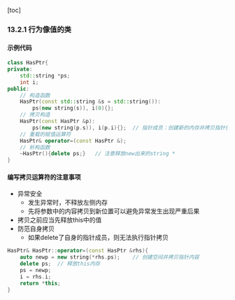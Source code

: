[toc]

### 13.2.1 行为像值的类

#### 示例代码

```C++
class HasPtr{
private:
    std::string *ps;
    int i;
public:
    // 构造函数
    HasPtr(const std::string &s = std::string()):
    	ps(new string(s)), i(0){};	
    // 拷贝构造
    HasPtr(const HasPtr &p):
    	ps(new string(p.s)), i(p.i){};	// 指针成员：创建新的内存并拷贝指针位置的内容	// 值成员：拷贝
    // 重载的赋值运算符
    HasPtr& operator=(const HasPtr &);
    // 析构函数
    ~HasPtr(){delete ps;}	// 注意释放new出来的string *
}
```

#### 编写拷贝运算符的注意事项

* 异常安全
  * 发生异常时，不释放左侧内存
  * 先将参数中的内容拷贝到新位置可以避免异常发生出现严重后果
* 拷贝之前应当先释放this中的值
* 防范自身拷贝
  * 如果delete了自身的指针成员，则无法执行指针拷贝

```C++
HasPtr& HasPtr::operator=(const HasPtr &rhs){
    auto newp = new string(*rhs.ps);	// 创建空间并拷贝指针内容
    delete ps;	// 释放this内存
    ps = newp;
    i = rhs.i;
    return *this;
}
```

